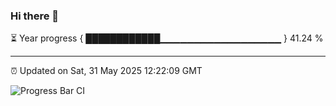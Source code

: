 ### Hi there 👋

⏳ Year progress { ████████████▁▁▁▁▁▁▁▁▁▁▁▁▁▁▁▁▁▁ } 41.24 %

---

⏰ Updated on Sat, 31 May 2025 12:22:09 GMT

![Progress Bar CI](https://github.com/code-lakshay/GitHub-Actions-Demo/workflows/Progress%20Bar%20CI/badge.svg)
